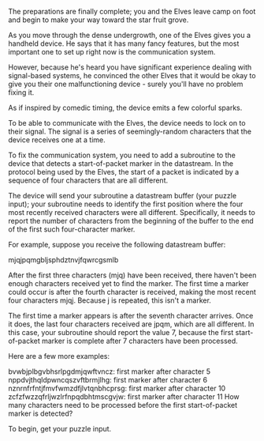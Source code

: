 The preparations are finally complete; you and the Elves leave camp on foot and begin to make your 
way toward the star fruit grove.

As you move through the dense undergrowth, one of the Elves gives you a handheld device. He says that it
has many fancy features, but the most important one to set up right now is the communication system.

However, because he's heard you have significant experience dealing with signal-based systems, he convinced 
the other Elves that it would be okay to give you their one malfunctioning device - surely you'll have no problem fixing it.

As if inspired by comedic timing, the device emits a few colorful sparks.

To be able to communicate with the Elves, the device needs to lock on to their signal. The signal is a
series of seemingly-random characters that the device receives one at a time.

To fix the communication system, you need to add a subroutine to the device that detects a start-of-packet
marker in the datastream. In the protocol being used by the Elves, the start of a packet is indicated by a
sequence of four characters that are all different.

The device will send your subroutine a datastream buffer (your puzzle input); your subroutine needs to identify
the first position where the four most recently received characters were all different. Specifically, it needs to
report the number of characters from the beginning of the buffer to the end of the first such four-character marker.

For example, suppose you receive the following datastream buffer:

mjqjpqmgbljsphdztnvjfqwrcgsmlb

After the first three characters (mjq) have been received, there haven't been enough characters received yet to 
find the marker. The first time a marker could occur is after the fourth character is received, making the most
recent four characters mjqj. Because j is repeated, this isn't a marker.

The first time a marker appears is after the seventh character arrives. Once it does, the last four characters 
received are jpqm, which are all different. In this case, your subroutine should report the value 7, because the 
first start-of-packet marker is complete after 7 characters have been processed.

Here are a few more examples:

bvwbjplbgvbhsrlpgdmjqwftvncz: first marker after character 5
nppdvjthqldpwncqszvftbrmjlhg: first marker after character 6
nznrnfrfntjfmvfwmzdfjlvtqnbhcprsg: first marker after character 10
zcfzfwzzqfrljwzlrfnpqdbhtmscgvjw: first marker after character 11
How many characters need to be processed before the first start-of-packet marker is detected?

To begin, get your puzzle input.